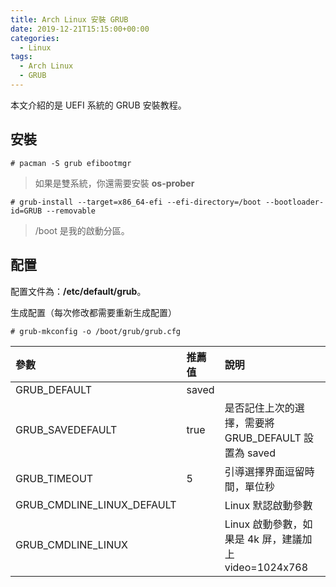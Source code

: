 ```yaml
---
title: Arch Linux 安裝 GRUB
date: 2019-12-21T15:15:00+00:00
categories:
  - Linux
tags:
  - Arch Linux
  - GRUB
---
```


本文介紹的是 UEFI 系統的 GRUB 安裝教程。

<!--more-->

## 安裝

```shell
# pacman -S grub efibootmgr
```

> 如果是雙系統，你還需要安裝 **os-prober**

```shell
# grub-install --target=x86_64-efi --efi-directory=/boot --bootloader-id=GRUB --removable
```

> /boot 是我的啟動分區。

## 配置

配置文件為：**/etc/default/grub**。

生成配置（每次修改都需要重新生成配置）

```shell
# grub-mkconfig -o /boot/grub/grub.cfg
```

| 參數 | 推薦值 | 說明 |
|:---|:---|:---|
| GRUB_DEFAULT | saved | |
| GRUB_SAVEDEFAULT | true | 是否記住上次的選擇，需要將 GRUB_DEFAULT 設置為 saved |
| GRUB_TIMEOUT | 5 | 引導選擇界面逗留時間，單位秒 |
| GRUB_CMDLINE_LINUX_DEFAULT | | Linux 默認啟動參數 |
| GRUB_CMDLINE_LINUX| | Linux 啟動參數，如果是 4k 屏，建議加上 video=1024x768 |
